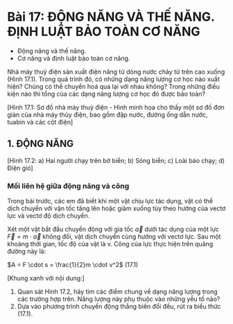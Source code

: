 # Bài 17: ĐỘNG NĂNG VÀ THẾ NĂNG. ĐỊNH LUẬT BẢO TOÀN CƠ NĂNG

- Động năng và thế năng.
- Cơ năng và định luật bảo toàn cơ năng.

Nhà máy thuỷ điện sản xuất điện năng từ dòng nước chảy từ trên cao xuống (Hình 17.1). Trong quá trình đó, có những dạng năng lượng cơ học nào xuất hiện? Chúng có thể chuyển hoá qua lại với nhau không? Trong những điều kiện nào thì tổng của các dạng năng lượng cơ học đó được bảo toàn?

[Hình 17.1: Sơ đồ nhà máy thuỷ điện - Hình minh họa cho thấy một sơ đồ đơn giản của nhà máy thủy điện, bao gồm đập nước, đường ống dẫn nước, tuabin và các cột điện]

## 1. ĐỘNG NĂNG

[Hình 17.2: a) Hai người chạy trên bờ biển; b) Sóng biển; c) Loài báo chạy; d) Điện gió]

### Mối liên hệ giữa động năng và công

Trong bài trước, các em đã biết khi một vật chịu lực tác dụng, vật có thể dịch chuyển với vận tốc tăng lên hoặc giảm xuống tùy theo hướng của vectơ lực và vectơ độ dịch chuyển.

Xét một vật bắt đầu chuyển động với gia tốc $\vec{a}$ dưới tác dụng của một lực $\vec{F} = m\cdot\vec{a}$ không đổi, vật dịch chuyển cùng hướng với vectơ lực. Sau một khoảng thời gian, tốc độ của vật là v. Công của lực thực hiện trên quãng đường này là:

$A = F \cdot s = \frac{1}{2}m \cdot v^2$ (17.1)

[Khung xanh với nội dung:]
1. Quan sát Hình 17.2, hãy tìm các điểm chung về dạng năng lượng trong các trường hợp trên. Năng lượng này phụ thuộc vào những yếu tố nào?
2. Dựa vào phương trình chuyển động thẳng biến đổi đều, rút ra biểu thức (17.1).